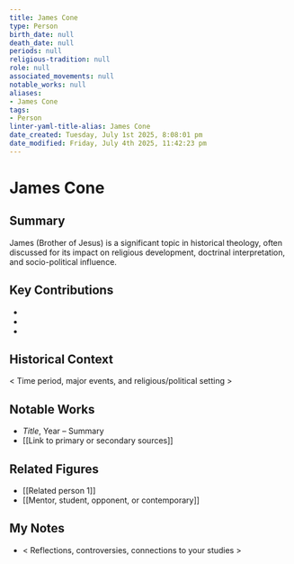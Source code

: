 ```yaml
---
title: James Cone
type: Person
birth_date: null
death_date: null
periods: null
religious-tradition: null
role: null
associated_movements: null
notable_works: null
aliases:
- James Cone
tags:
- Person
linter-yaml-title-alias: James Cone
date_created: Tuesday, July 1st 2025, 8:08:01 pm
date_modified: Friday, July 4th 2025, 11:42:23 pm
---
```


# James Cone

## Summary
James (Brother of Jesus) is a significant topic in historical theology, often discussed for its impact on religious development, doctrinal interpretation, and socio-political influence.

## Key Contributions
- 
- 
- 

## Historical Context
< Time period, major events, and religious/political setting >

## Notable Works
- *Title*, Year – Summary
- [[Link to primary or secondary sources]]


## Related Figures
- [[Related person 1]]
- [[Mentor, student, opponent, or contemporary]]

## My Notes
- < Reflections, controversies, connections to your studies >
